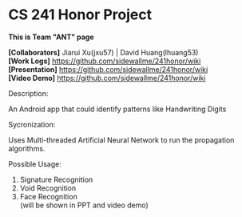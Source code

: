 CS 241 Honor Project
========
<b>This is Team "ANT" page</b> 

<b>[Collaborators]</b> Jiarui Xu(jxu57) | David Huang(lhuang53)  
<b>[Work Logs]</b> https://github.com/sidewallme/241honor/wiki  
<b>[Presentation]</b> https://github.com/sidewallme/241honor/wiki  
<b>[Video Demo]</b> https://github.com/sidewallme/241honor/wiki  

Description:

An Android app that could identify patterns like Handwriting Digits

Sycronization:

Uses Multi-threaded Artificial Neural Network to run the propagation algorithms.  

Possible Usage:  
1. Signature Recognition  
2. Void Recognition  
3. Face Recognition  
(will be shown in PPT and video demo)  
